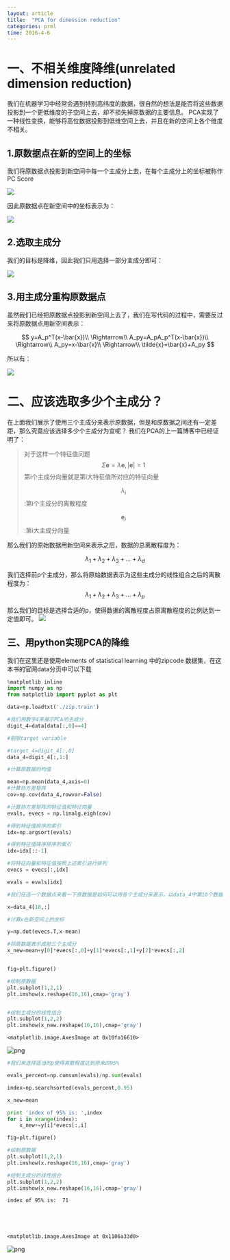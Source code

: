 ```yaml
---
layout: article
title:  "PCA for dimension reduction"
categories: prml
time: 2016-4-6
---
```



# 一、不相关维度降维(unrelated dimension reduction)

我们在机器学习中经常会遇到特别高纬度的数据，很自然的想法是能否将这些数据投影到一个更低维度的子空间上去，却不损失掉原数据的主要信息。
PCA实现了一种线性变换，能够将高位数据投影到低维空间上去，并且在新的空间上各个维度不相关。

## 1.原数据点在新的空间上的坐标
我们将原数据点投影到新空间中每一个主成分上去，在每个主成分上的坐标被称作PC Score 

<img src="/images/PRML/PCA-dimension-reduction/image1.png"  >

因此原数据点在新空间中的坐标表示为：

<img src="/images/PRML/PCA-dimension-reduction/image2.png"  >

## 2.选取主成分
我们的目标是降维，因此我们只用选择一部分主成分即可：

<img src="/images/PRML/PCA-dimension-reduction/image3.png"  >

## 3.用主成分重构原数据点

虽然我们已经把原数据点投影到新空间上去了，我们在写代码的过程中，需要反过来将原数据点用新空间表示：

$$
y=A_p^T(x-\bar{x})\\
\Rightarrow\\
A_py=A_pA_p^T(x-\bar{x})\\
\Rightarrow\\
A_py=x-\bar{x}\\
\Rightarrow\\
\tilde{x}=\bar{x}+A_py
$$

所以有：

<img src="/images/PRML/PCA-dimension-reduction/image4.png"  >

# 二、应该选取多少个主成分？

在上面我们展示了使用三个主成分来表示原数据，但是和原数据之间还有一定差距，那么究竟应该选择多少个主成分为宜呢？
我们在PCA的上一篇博客中已经证明了：

>对于这样一个特征值问题
> $$\Sigma \mathbf{e}=\lambda \mathbf{e}, \vert \mathbf{e} \vert=1$$
> 第i个主成分向量就是第i大特征值所对应的特征向量
>
> $$\lambda_i$$:第i个主成分的离散程度
>
> $$\mathbf{e}_i$$:第i大主成分向量

那么我们的原始数据用新空间来表示之后，数据的总离散程度为：

$$\lambda_1+\lambda_2+\lambda_3+...+\lambda_d$$

我们选择前p个主成分，那么将原始数据表示为这些主成分的线性组合之后的离散程度为：
$$\lambda_1+\lambda_2+\lambda_3+...+\lambda_p$$

那么我们的目标是选择合适的p，使得数据的离散程度占原离散程度的比例达到一定值即可。
<img src="/images/PRML/PCA-dimension-reduction/image5.png"  >

## 三、用python实现PCA的降维

我们在这里还是使用elements of statistical learning 中的zipcode 数据集，在这本书的官网data分页中可以下载


```python
%matplotlib inline
import numpy as np
from matplotlib import pyplot as plt
```


```python
data=np.loadtxt('./zip.train')

#我们用数字4来展示PCA的主成分
digit_4=data[data[:,0]==4]

#剔除target variable

#target_4=digit_4[:,0]
data_4=digit_4[:,1:]
```


```python
#计算原数据的均值

mean=np.mean(data_4,axis=0)
#计算协方差矩阵
cov=np.cov(data_4,rowvar=False)

#计算协方差矩阵的特征值和特征向量
evals, evecs = np.linalg.eigh(cov)

#得到特征值排序的索引
idx=np.argsort(evals)

#得到特征值降序排序的索引
idx=idx[::-1]

#将特征向量和特征值按照上述索引进行排列
evecs = evecs[:,idx]

evals = evals[idx]
```


```python
#我们任选一个数据点来看一下原数据是如何可以用各个主成分来表示，以data_4中第10个数据为例

x=data_4[10,:]

#计算x在新空间上的坐标

y=np.dot(evecs.T,x-mean)

#将原数据表示成前三个主成分
x_new=mean+y[0]*evecs[:,0]+y[1]*evecs[:,1]+y[2]*evecs[:,2]


fig=plt.figure()

#绘制原数据
plt.subplot(1,2,1)
plt.imshow(x.reshape(16,16),cmap='gray')


#绘制主成分的线性组合
plt.subplot(1,2,2)
plt.imshow(x_new.reshape(16,16),cmap='gray')

```




    <matplotlib.image.AxesImage at 0x10fa16610>




![png](/images/PRML/PCA-dimension-reduction/output_8_1.png)



```python
#我们来选择适当的p使得离散程度达到原来的95%

evals_percent=np.cumsum(evals)/np.sum(evals)

index=np.searchsorted(evals_percent,0.95)

x_new=mean

print 'index of 95% is: ',index
for i in xrange(index):
    x_new+=y[i]*evecs[:,i]

fig=plt.figure()

#绘制原数据
plt.subplot(1,2,1)
plt.imshow(x.reshape(16,16),cmap='gray')

#绘制主成分的线性组合
plt.subplot(1,2,2)
plt.imshow(x_new.reshape(16,16),cmap='gray')   
```

    index of 95% is:  71





    <matplotlib.image.AxesImage at 0x1106a33d0>




![png](/images/PRML/PCA-dimension-reduction/output_9_2.png)



```python

```
